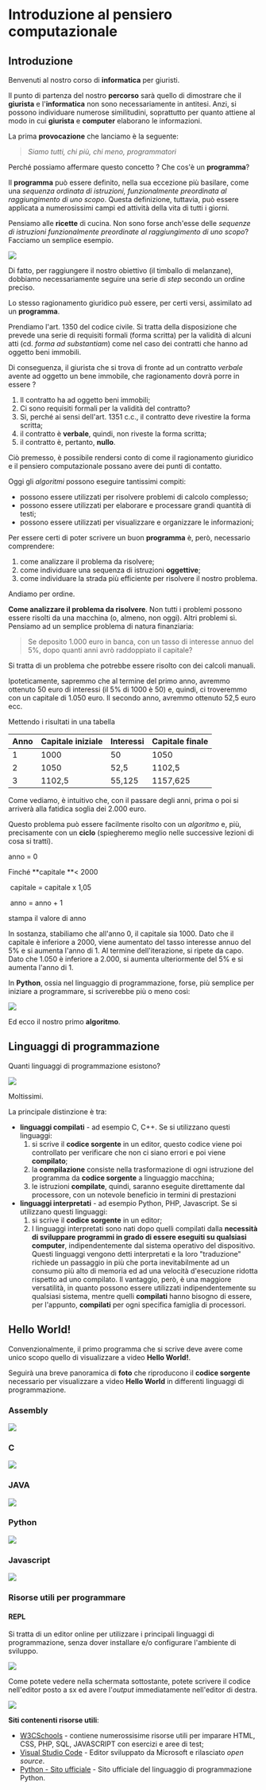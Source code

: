 # Introduzione al pensiero computazionale

## Introduzione

Benvenuti al nostro corso di **informatica** per giuristi. 

Il punto di partenza del nostro **percorso** sarà quello di dimostrare che il **giurista** e l'**informatica** non sono necessariamente in antitesi. Anzi, si possono individuare numerose similitudini, soprattutto per quanto attiene al modo in cui **giurista** e **computer** elaborano le informazioni.

La prima **provocazione** che lanciamo è la seguente:

> *Siamo tutti, chi più, chi meno, programmatori*

Perché possiamo affermare questo concetto ? Che cos'è un **programma**?

Il **programma** può essere definito, nella sua eccezione più basilare, come una *sequenza ordinata di istruzioni, funzionalmente preordinata al raggiungimento di uno scopo*. Questa definizione, tuttavia, può essere applicata a numerosissimi campi ed attività della vita di tutti i giorni.

Pensiamo alle **ricette** di cucina. Non sono forse anch'esse delle *sequenze di istruzioni funzionalmente preordinate al raggiungimento di uno scopo*? Facciamo un semplice esempio.

![](./static/timballo.png)

Di fatto, per raggiungere il nostro obiettivo (il timballo di melanzane), dobbiamo necessariamente seguire una serie di *step* secondo un ordine preciso.

Lo stesso ragionamento giuridico può essere, per certi versi, assimilato ad un **programma**.

Prendiamo l'art. 1350 del codice civile. Si tratta della disposizione che prevede una serie di requisiti formali (forma scritta) per la validità di alcuni atti (cd. *forma ad substantiam*) come nel caso dei contratti che hanno ad oggetto beni immobili.

Di conseguenza, il giurista che si trova di fronte ad un contratto *verbale* avente ad oggetto un bene immobile, che ragionamento dovrà porre in essere ?

1. Il contratto ha ad oggetto beni immobili;
2. Ci sono requisiti formali per la validità del contratto? 
3. Sì, perché ai sensi dell'art. 1351 c.c., il contratto deve rivestire la forma scritta;
4. il contratto è **verbale**, quindi, non riveste la forma scritta;
5. il contratto è, pertanto, **nullo**.

Ciò premesso, è possibile rendersi conto di come il ragionamento giuridico e il pensiero computazionale possano avere dei punti di contatto.

Oggi gli *algoritmi* possono eseguire tantissimi compiti:

- possono essere utilizzati per risolvere problemi di calcolo complesso;
- possono essere utilizzati per elaborare e processare grandi quantità di testi;
- possono essere utilizzati per visualizzare e organizzare le informazioni;

Per essere certi di poter scrivere un buon **programma** è, però, necessario comprendere:

1. come analizzare il problema da risolvere;
2. come individuare una sequenza di istruzioni **oggettive**;
3. come individuare la strada più efficiente per risolvere il nostro problema.

Andiamo per ordine.

**Come analizzare il problema da risolvere**. Non tutti i problemi possono essere risolti da una macchina (o, almeno, non oggi). Altri problemi sì. Pensiamo ad un semplice problema di natura finanziaria:

> Se deposito 1.000 euro in banca, con un tasso di interesse annuo del 5%, dopo quanti anni avrò raddoppiato il capitale?

Si tratta di un problema che potrebbe essere risolto con dei calcoli manuali.

Ipoteticamente, sapremmo che al termine del primo anno, avremmo ottenuto 50 euro di interessi (il 5% di 1000 è 50) e, quindi, ci troveremmo con un capitale di 1.050 euro. Il secondo anno, avremmo ottenuto 52,5 euro ecc.

Mettendo i risultati in una tabella

| Anno | Capitale iniziale | Interessi | Capitale finale |
| ---- | ----------------- | --------- | --------------- |
| 1    | 1000              | 50        | 1050            |
| 2    | 1050              | 52,5      | 1102,5          |
| 3    | 1102,5            | 55,125    | 1157,625        |

Come vediamo, è intuitivo che, con il passare degli anni, prima o poi si arriverà alla fatidica soglia dei 2.000 euro.

Questo problema può essere facilmente risolto con un *algoritmo* e, più, precisamente con un **ciclo** (spiegheremo meglio nelle successive lezioni di cosa si tratti).

anno = 0

Finché **capitale **< 2000

​	capitale = capitale x 1,05

​	anno = anno + 1

stampa il valore di anno

In sostanza, stabiliamo che all'anno 0, il capitale sia 1000. Dato che il capitale è inferiore a 2000, viene aumentato del tasso interesse annuo del 5% e si aumenta l'anno di 1. Al termine dell'iterazione, si ripete da capo. Dato che 1.050 è inferiore a 2.000, si aumenta ulteriormente del 5% e si aumenta l'anno di 1.

In **Python**, ossia nel linguaggio di programmazione, forse, più semplice per iniziare a programmare, si scriverebbe più o meno così:

![](static/algoritmo.png)



Ed ecco il nostro primo **algoritmo**.

## Linguaggi di programmazione

Quanti linguaggi di programmazione esistono?

![](./static/linguaggi.png)

Moltissimi.

La principale distinzione è tra:

- **linguaggi compilati** - ad esempio C, C++. Se si utilizzano questi linguaggi:
  1. si scrive il **codice sorgente** in un editor, questo codice viene poi controllato per verificare che non ci siano errori e poi viene **compilato**;
  2. la **compilazione** consiste nella trasformazione di ogni istruzione del programma da **codice sorgente** a linguaggio macchina;
  3. le istruzioni **compilate**, quindi, saranno eseguite direttamente dal processore, con un notevole beneficio in termini di prestazioni
- **linguaggi interpretati** - ad esempio Python, PHP, Javascript. Se si utilizzano questi linguaggi:
  1. si scrive il **codice sorgente** in un editor;
  2. I linguaggi interpretati sono nati dopo quelli compilati dalla **necessità di sviluppare programmi in grado di essere eseguiti su qualsiasi computer**, indipendentemente dal sistema operativo del dispositivo. Questi linguaggi vengono detti interpretati e la loro "traduzione" richiede un passaggio in più che porta inevitabilmente ad un consumo più alto di memoria ed ad una velocità d'esecuzione ridotta rispetto ad uno compilato. Il vantaggio, però, è una maggiore versatilità, in quanto possono essere utilizzati indipendentemente su qualsiasi sistema, mentre quelli **compilati** hanno bisogno di essere, per l'appunto, **compilati** per ogni specifica famiglia di processori.

## Hello World!

Convenzionalmente, il primo programma che si scrive deve avere come unico scopo quello di visualizzare a video **Hello World!**.

Seguirà una breve panoramica di **foto** che riproducono il **codice sorgente** necessario per visualizzare a video **Hello World** in differenti linguaggi di programmazione.

### Assembly

![](./static/assembly.png)

### C

![](./static/C.png)

### JAVA

![](./static/JAVA.png)

### Python

![](./static/Python.png)

### Javascript

![](./static/javascript.png)

### Risorse utili per programmare

#### REPL

Si tratta di un editor online per utilizzare i principali linguaggi di programmazione, senza dover installare e/o configurare l'ambiente di sviluppo. 

![](./static/repl1.png)

Come potete vedere nella schermata sottostante, potete scrivere il codice nell'editor posto a sx ed avere l'*output* immediatamente nell'editor di destra.

![](./static/repl2.png)

**Siti contenenti risorse utili**:

- [W3CSchools](https://www.w3schools.com/) - contiene numerossisime risorse utili per imparare HTML, CSS, PHP, SQL, JAVASCRIPT con esercizi e aree di test;
- [Visual Studio Code](https://code.visualstudio.com/) - Editor sviluppato da Microsoft e rilasciato *open source*. 
- [Python - Sito ufficiale](https://www.python.org/) - Sito ufficiale del linguaggio di programmazione Python.

